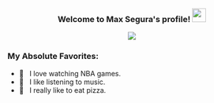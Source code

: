 <h3 align="center">
  Welcome to Max Segura's profile!
  <img src="https://media.giphy.com/media/hvRJCLFzcasrR4ia7z/giphy.gif" width="28">
</h3>

<!-- Typing SVG by DenverCoder1 - https://github.com/DenverCoder1/readme-typing-svg -->
<p align="center">
  <a href="https://github.com/DenverCoder1/readme-typing-svg"><img src="https://readme-typing-svg.herokuapp.com/?lines=ASIX/DAM%20Student%20;Institut%20de%20l'Ebre,%20Tortosa;20%20years%20old&font=Fira%20Code&center=true&width=440&height=45&color=f75c7e&vCenter=true&size=22"></a>
</p>

### My Absolute Favorites:

- 🏀 &nbsp; I love watching NBA games.
- 📰 &nbsp; I like listening to music.
- 🍕 &nbsp; I really like to eat pizza.

 



    
